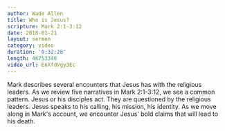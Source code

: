 ```yaml
---
author: Wade Allen
title: Who is Jesus?
scripture: Mark 2:1-3:12
date: 2018-01-21
layout: sermon
category: video
duration: '0:32:28' 
length: 46753340
video_url: EoXfdVgy3Ec
---
```


Mark describes several encounters that Jesus has with the religious leaders. As we review five narratives in Mark 2:1-3:12, we see a common pattern. Jesus or his disciples act. They are questioned by the religious leaders. Jesus speaks to his calling, his mission, his identity. As we move along in Mark's account, we encounter Jesus' bold claims that will lead to his death.
